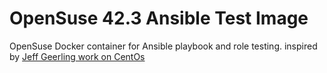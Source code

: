 # OpenSuse 42.3 Ansible Test Image

OpenSuse Docker container for Ansible playbook and role testing.
inspired by [Jeff Geerling work on CentOs](https://github.com/geerlingguy/docker-centos7-ansible)
